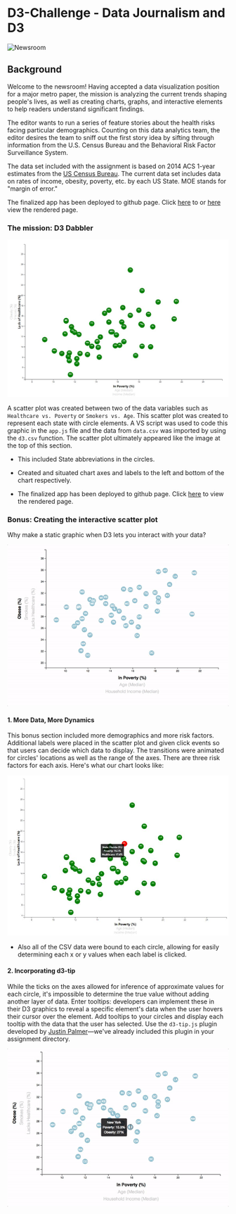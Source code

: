 # D3-Challenge - Data Journalism and D3


![Newsroom](https://media.giphy.com/media/v2xIous7mnEYg/giphy.gif)

## Background

Welcome to the newsroom! Having accepted a data visualization position for a major metro paper, the mission is analyzing the current trends shaping people's lives, as well as creating charts, graphs, and interactive elements to help readers understand significant findings.

The editor wants to run a series of feature stories about the health risks facing particular demographics. Counting on this data analytics team, the editor desires the team to sniff out the first story idea by sifting through information from the U.S. Census Bureau and the Behavioral Risk Factor Surveillance System.

The data set included with the assignment is based on 2014 ACS 1-year estimates from the [US Census Bureau](https://data.census.gov/cedsci/). The current data set includes data on rates of income, obesity, poverty, etc. by each US State. MOE stands for "margin of error."

The finalized app has been deployed to github page. Click [here](https://jonathanezeugo.github.io/index.html) to or [here]('index.html') view the rendered page.


### The mission: D3 Dabbler 

![4-scatter_b](Images/4-scatter_b.JPG)


A scatter plot was created between two of the data variables such as `Healthcare vs. Poverty` or `Smokers vs. Age`. This scatter plot was created to represent each state with circle elements. A VS script was used to code this graphic in the `app.js` file and the data from `data.csv` was imported by using the `d3.csv` function. The scatter plot ultimately appeared like the image at the top of this section.

* This included State abbreviations in the circles.

* Created and situated chart axes and labels to the left and bottom of the chart respectively.

* The finalized app has been deployed to github page. Click [here](https://jonathanezeugo.github.io/D3-Challenge/index.html) to view the rendered page.

### Bonus: Creating the interactive scatter plot

Why make a static graphic when D3 lets you interact with your data?

![7-animated-scatter](Images/7-animated-scatter.gif)

#### 1. More Data, More Dynamics

This bonus section included more demographics and more risk factors. Additional labels were placed in the scatter plot and given click events so that users can decide which data to display. The transitions were animated for circles' locations as well as the range of the axes. There are three risk factors for each axis. Here's what our chart looks like:

![4-scatter_c](Images/4-scatter_c.JPG)

* Also all of the CSV data were bound to each circle, allowing for easily determining each x or y values when each label is clicked.

#### 2. Incorporating d3-tip

While the ticks on the axes allowed for inference of approximate values for each circle, it's impossible to determine the true value without adding another layer of data. Enter tooltips: developers can implement these in their D3 graphics to reveal a specific element's data when the user hovers their cursor over the element. Add tooltips to your circles and display each tooltip with the data that the user has selected. Use the `d3-tip.js` plugin developed by [Justin Palmer](https://github.com/Caged)—we've already included this plugin in your assignment directory.

![8-tooltip](Images/8-tooltip.gif)
